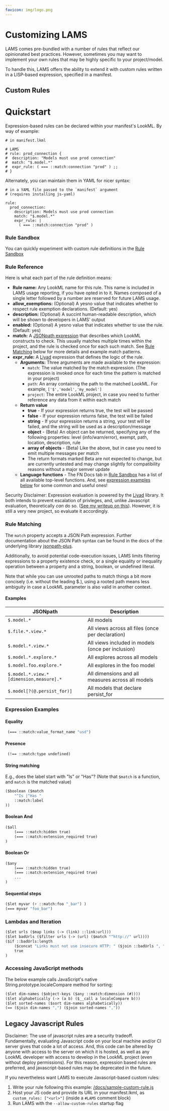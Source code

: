 ```yaml
---
favicon: img/logo.png
---
```

# Customizing LAMS

LAMS comes pre-bundled with a number of rules that reflect our opinionated best practices. However, sometimes you may want to implement your own rules that may be highly specific to your project/model.

To handle this, LAMS offers the ability to extend it with custom rules written in a LISP-based expression, specified in a manifest.

## Custom Rules

# Quickstart

Expression-based rules can be declared within your manifest's LookML. By way of example:

```
# in manifest.lkml

# LAMS
# rule: prod_connection {
#  description: "Models must use prod connection"
#  match: "$.model.*"
#  expr_rule: ( === ::match:connection "prod" ) ;;
# }

```

Alternately, you can maintain them in YAML for nicer syntax:

```
# in a YAML file passed to the `manifest` argument
# (requires installing js-yaml)

rule:
  prod_connection:
    description: Models must use prod connection
    match: "$.model.*"
    expr_rule: |
      ( === ::match:connection "prod" )

```

### Rule Sandbox

You can quickly experiment with custom rule definitions in the [Rule Sandbox](tools/rule-sandbox)

### Rule Reference

Here is what each part of the rule definition means:

- **Rule name:** Any LookML name for this rule. This name is included in LAMS usage reporting, if you have opted in to it. Names composed of a single letter followed by a number are reserved for future LAMS usage.
- **allow_exemptions:** (Optional) A yesno value that indicates whether to respect rule exemption declarations. (Default: yes)
- **description:** (Optional) A succint human-readable description, which will be shown to developers in LAMS' output
- **enabled:** (Optional) A yesno value that indicates whether to use the rule. (Default: yes)
- **match:** A [JSONpath expression](https://www.npmjs.com/package/jsonpath-plus) that describes which LookML constructs to check. This usually matches multiple times within the project, and the rule is checked once for each such match. See [Rule Matching](#rule-matching) below for more details and example match patterns.
- **expr_rule:** A [Liyad](https://github.com/shellyln/liyad) expression that defines the logic of the rule.
  - **Arguments:** Three arguments are made available to the expression:
    - `match`: The value matched by the match expression. (The expression is invoked once for each time the pattern is matched in your project)
    - `path`: An array containing the path to the matched LookML. For example, `['$','model','my_model']`
    - `project`: The entire LookML project, in case you need to further reference any data from it within each match
  - **Return value**
    - **true** - If your expression returns true, the test will be passed
    - **false** - If your expression returns false, the test will be failed
    - **string** - If your expression returns a string, your test will be failed, and the string will be used as a description/message
    - **object** - (Beta) An object can be returned, specifying any of the following properties: level (info/warn/error), exempt, path, location, description, rule
    - **array of objects** - (Beta) Like the above, but in case you need to emit multiple messages per match
    - The return formats marked Beta are not expected to change, but are currently untested and may change slightly for compatibility reasons without a major semver update
  - **Language functions** - The FN Docs tab in [Rule Sandbox](tools/rule-sandbox) has a list of all available top-level functions. And, see [expression examples below](#expression-examples) for some common and useful ones!

Security Disclaimer: Expression evaluation is powered by the [Liyad](https://github.com/shellyln/liyad) library. It both intends to prevent escalation of privleges, and, unlike Javascript evaluation, theoretically *can* do so. ([See my writeup on this](https://fabio-looker.github.io/data/2019-10-15-lams-customization-update/)). However, it is still a very new project, so evaluate it accordingly.

### Rule Matching

The `match` property accepts a JSON Path expression. Further documentation about the JSON Path syntax can be found in the docs of the underlying library [jsonpath-plus](https://www.npmjs.com/package/jsonpath-plus).

Additionally, to avoid potential code-execution issues, LAMS limits filtering expressions to a property existence check, or a single equality or inequality operation between a property and a string, boolean, or undefined literal.

Note that while you can use unrooted paths to match things a bit more concisely (i.e. without the leading $.), using a rooted path means less ambiguity in case a LookML parameter is also valid in another context.

#### Examples

| JSONpath                                    | Description                                       |
| ------------------------------------------- | ------------------------------------------------- |
| `$.model.*`                                 | All models                                        |
| `$.file.*.view.*`                           | All views across all files (once per declaration) |
| `$.model.*.view.*`                          | All views included in models (once per inclusion) |
| `$.model.*.explore.*`                       | All explores across all models                    |
| `$.model.foo.explore.*`                     | All explores in the foo model                     |
| `$.model.*.view.*[dimension,measure].*`     | All dimensions and all measures across all models |
| `$.model[?(@.persist_for)]`                 | All models that declare persist_for               |

### Expression Examples

#### Equality

```lisp
 (=== ::match:value_format_name "usd")
```

#### Presence

```lisp
 (!== ::match:type undefined)
```

#### String matching

E.g., does the label start with "Is" or "Has"? (Note that `$match` is a function, and `match` is the matched value)

```lisp
($boolean ($match
    "^Is |^Has "
    ::match:label
))
```

#### Boolean And

```lisp
($all
    (=== ::match:hidden true)
    (=== ::match:extension_required true)
)
```

#### Boolean Or

```lisp
($any
    (=== ::match:hidden true)
    (=== ::match:extension_required true)
    ...
)
```

#### Sequential steps

```lisp
($let myvar (+ ::match:foo "_bar") )
(=== myvar "foo_bar")
```

### Lambdas and Iteration

```lisp
($let urls ($map links (-> (link) ::link:url)))
($let badUrls ($filter urls (-> (url) ($match "^http://" url))))
($if ::badUrls:length
	($concat "Links must not use insecure HTTP: " ($join ::badUrls ", "))
	true
)
```

### Accessing JavaScript methods

The below example calls JavaScript's native String.prototype.localeCompare method for sorting:

```lisp
($let dim-names ($object-keys ($any ::match:dimension (#))))
($let alphabetically (-> (a b) ($__call a localeCompare b)))
($let sorted-names ($sort dim-names alphabetically))
(== ($join dim-names ",") ($join sorted-names ","))
```

## Legacy Javascript Rules

Disclaimer: The use of javascript rules are a security tradeoff. Fundamentally, evaluating Javascript code on your local machine and/or CI server gives that code a lot of access. And, this code can be altered by anyone with access to the server on which it is hosted, as well as any LookML developer with access to develop in the LookML project (even without deploy permissions). For this reason, expression based rules are preferred, and javascript-based rules may be deprecated in the future.

If you nevertheless want LAMS to execute Javascript-based custom rules:

1. Write your rule following this example: [/docs/sample-custom-rule.js](https://github.com/looker-open-source/look-at-me-sideways/blob/master/docs/sample-custom-rule.js)
2. Host your JS code and provide its URL in your manifest.lkml, as `custom_rules: ["<url>"]` (inside a `#LAMS` comment block) 
3. Run LAMS with the `--allow-custom-rules` startup flag
